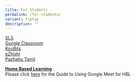 ```yaml
---
title: For Students
permalink: /for-students/
variant: tiptap
description: ""
---
```

<p><a href="https://learning.moe.edu.sg" rel="noopener nofollow" target="_blank">SLS</a>
<br><a href="https://edu.google.com/intl/ALL_sg/workspace-for-education/classroom/" rel="noopener nofollow" target="_blank">Google Classroom</a>
<br><a href="https://member.koobits.com/?utm_source=web_nav&amp;utm_medium=btn&amp;utm_campaign=header&amp;utm_content=login" rel="noopener nofollow" target="_blank">KooBits</a>
<br><a href="https://www.ezhishi.net/Contents/" rel="noopener nofollow" target="_blank">eZhishi</a>
<br><a href="https://pazhahutamil.com/login/index.php" rel="noopener nofollow" target="_blank">Pazhahu Tamil</a>
</p>
<p></p>
<p><strong><u>Home Based Learning</u></strong>
<br>Please click&nbsp;<a href="/files/Students Guide to Using Google Meet for HBL.pdf" rel="noopener noreferrer nofollow" target="_blank">here</a> for
the Guide to Using Google Meet for HBL</p>